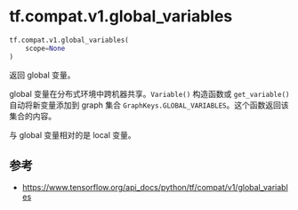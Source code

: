 # tf.compat.v1.global_variables

```python
tf.compat.v1.global_variables(
    scope=None
)
```

返回 global 变量。

global 变量在分布式环境中跨机器共享。`Variable()` 构造函数或 `get_variable()` 自动将新变量添加到 graph 集合 `GraphKeys.GLOBAL_VARIABLES`。这个函数返回该集合的内容。

与 global 变量相对的是 local 变量。

## 参考

- https://www.tensorflow.org/api_docs/python/tf/compat/v1/global_variables
